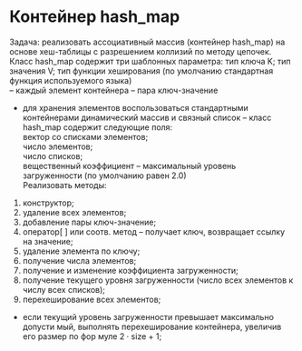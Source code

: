 # Контейнер hash_map
Задача: реализовать ассоциативный массив (контейнер hash_map) на основе хеш-таблицы с разрешением коллизий по методу цепочек.
Класс hash_map содержит три шаблонных параметра: тип ключа K; тип значения V; тип функции хеширования (по умолчанию стандартная функция используемого языка)    
– каждый элемент контейнера – пара ключ-значение
- для хранения элементов воспользоваться стандартными контейнерами динамический массив и связный список
– класс hash_map содержит следующие поля:    
вектор со списками элементов;    
число элементов;    
число списков;    
вещественный коэффициент – максимальный уровень загруженности (по умолчанию равен 2.0)    
Реализовать методы:    
1) конструктор;    
2) удаление всех элементов;    
3) добавление пары ключ-значение;    
4) оператор[ ] или соотв. метод – получает ключ, возвращает ссылку на значение;    
5) удаление элемента по ключу;    
6) получение числа элементов;    
7) получение и изменение коэффициента загруженности;    
8) получение текущего уровня загруженности (число всех элементов к числу всех списков);    
9) перехеширование всех элементов;    
- если текущий уровень загруженности превышает максимально допусти мый, выполнять перехеширование контейнера, увеличив его размер по фор муле 2 · size + 1;
